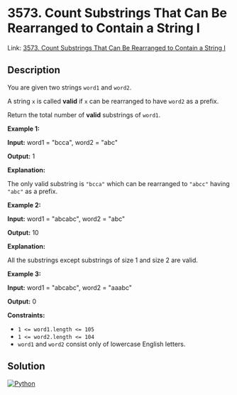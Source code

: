 # 3573. Count Substrings That Can Be Rearranged to Contain a String I

Link: [3573. Count Substrings That Can Be Rearranged to Contain a String I](https://leetcode.com/problems/count-substrings-that-can-be-rearranged-to-contain-a-string-i/description/)

## Description

You are given two strings `word1` and `word2`.

A string `x` is called **valid** if `x` can be rearranged to have `word2` as a prefix.

Return the total number of **valid** substrings of `word1`.

**Example 1:**

**Input:** word1 \= "bcca", word2 \= "abc"

**Output:** 1

**Explanation:**

The only valid substring is `"bcca"` which can be rearranged to `"abcc"` having `"abc"` as a prefix.

**Example 2:**

**Input:** word1 \= "abcabc", word2 \= "abc"

**Output:** 10

**Explanation:**

All the substrings except substrings of size 1 and size 2 are valid.

**Example 3:**

**Input:** word1 \= "abcabc", word2 \= "aaabc"

**Output:** 0

**Constraints:**

* `1 <= word1.length <= 105`
* `1 <= word2.length <= 104`
* `word1` and `word2` consist only of lowercase English letters.

## Solution

[![Python](https://img.shields.io/badge/-Python-black?style=for-the-badge&logo=python)](./solution.py)
